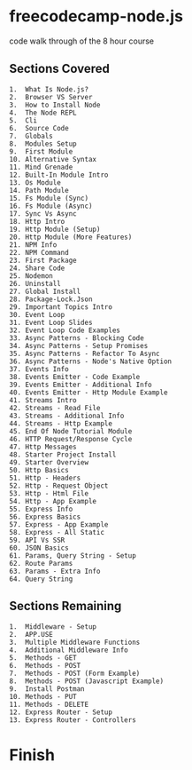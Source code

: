 # freecodecamp-node.js
code walk through of the 8 hour course
## Sections Covered
	1.	What Is Node.js?
	2.	Browser VS Server
	3.	How to Install Node
	4.	The Node REPL
	5.	Cli
	6.	Source Code
	7.	Globals
	8.	Modules Setup
	9.	First Module
	10.	Alternative Syntax
	11.	Mind Grenade
	12.	Built-In Module Intro
	13.	Os Module
	14.	Path Module
	15.	Fs Module (Sync)
	16.	Fs Module (Async)
	17.	Sync Vs Async
	18.	Http Intro
	19.	Http Module (Setup)
	20.	Http Module (More Features)
	21.	NPM Info
	22.	NPM Command
	23.	First Package
	24.	Share Code
	25.	Nodemon
	26.	Uninstall
	27.	Global Install
	28.	Package-Lock.Json
	29.	Important Topics Intro
	30.	Event Loop
	31.	Event Loop Slides
	32.	Event Loop Code Examples
	33.	Async Patterns - Blocking Code
	34.	Async Patterns - Setup Promises
	35.	Async Patterns - Refactor To Async
	36.	Async Patterns - Node's Native Option
	37.	Events Info
	38.	Events Emitter - Code Example
	39.	Events Emitter - Additional Info
	40.	Events Emitter - Http Module Example
	41.	Streams Intro
	42.	Streams - Read File
	43.	Streams - Additional Info
	44.	Streams - Http Example
	45.	End Of Node Tutorial Module
	46.	HTTP Request/Response Cycle
	47.	Http Messages
	48.	Starter Project Install
	49.	Starter Overview
	50.	Http Basics
	51.	Http - Headers
	52.	Http - Request Object
	53.	Http - Html File
	54.	Http - App Example
	55.	Express Info
	56.	Express Basics
	57.	Express - App Example
	58.	Express - All Static
	59.	API Vs SSR
	60.	JSON Basics
	61.	Params, Query String - Setup
	62.	Route Params
	63.	Params - Extra Info
	64.	Query String
## Sections Remaining
	1.	Middleware - Setup
	2.	APP.USE
	3.	Multiple Middleware Functions
	4.	Additional Middleware Info
	5.	Methods - GET
	6.	Methods - POST
	7.	Methods - POST (Form Example)
	8.	Methods - POST (Javascript Example)
	9.	Install Postman
	10.	Methods - PUT
	11.	Methods - DELETE
	12.	Express Router - Setup
	13.	Express Router - Controllers
# Finish
